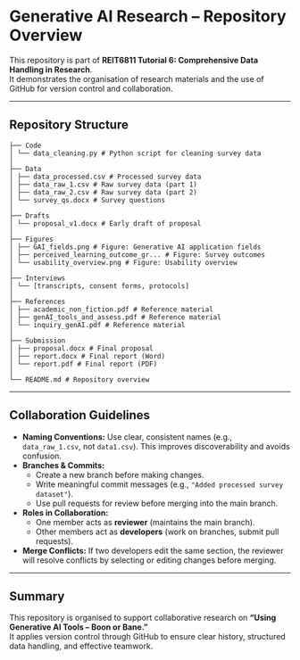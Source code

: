 # Generative AI Research – Repository Overview

This repository is part of **REIT6811 Tutorial 6: Comprehensive Data Handling in Research**.  
It demonstrates the organisation of research materials and the use of GitHub for version control and collaboration.

---

## Repository Structure

```
├── Code
│ └── data_cleaning.py # Python script for cleaning survey data
│
├── Data
│ ├── data_processed.csv # Processed survey data
│ ├── data_raw_1.csv # Raw survey data (part 1)
│ ├── data_raw_2.csv # Raw survey data (part 2)
│ └── survey_qs.docx # Survey questions
│
├── Drafts
│ └── proposal_v1.docx # Early draft of proposal
│
├── Figures
│ ├── GAI_fields.png # Figure: Generative AI application fields
│ ├── perceived_learning_outcome_gr... # Figure: Survey outcomes
│ └── usability_overview.png # Figure: Usability overview
│
├── Interviews
│ └── [transcripts, consent forms, protocols]
│
├── References
│ ├── academic_non_fiction.pdf # Reference material
│ ├── genAI_tools_and_assess.pdf # Reference material
│ └── inquiry_genAI.pdf # Reference material
│
├── Submission
│ ├── proposal.docx # Final proposal
│ ├── report.docx # Final report (Word)
│ └── report.pdf # Final report (PDF)
│
└── README.md # Repository overview
```

---

## Collaboration Guidelines

-   **Naming Conventions:** Use clear, consistent names (e.g., `data_raw_1.csv`, not `data1.csv`). This improves discoverability and avoids confusion.
-   **Branches & Commits:**
    -   Create a new branch before making changes.
    -   Write meaningful commit messages (e.g., `"Added processed survey dataset"`).
    -   Use pull requests for review before merging into the main branch.
-   **Roles in Collaboration:**
    -   One member acts as **reviewer** (maintains the main branch).
    -   Other members act as **developers** (work on branches, submit pull requests).
-   **Merge Conflicts:** If two developers edit the same section, the reviewer will resolve conflicts by selecting or editing changes before merging.

---

## Summary

This repository is organised to support collaborative research on **“Using Generative AI Tools – Boon or Bane.”**  
It applies version control through GitHub to ensure clear history, structured data handling, and effective teamwork.
